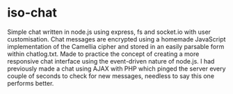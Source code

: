 # iso-chat
Simple chat written in node.js using express, fs and socket.io with user customisation. Chat messages are encrypted using a homemade JavaScript implementation of the Camellia cipher and stored in an easily parsable form within chatlog.txt. Made to practice the concept of creating a more responsive chat interface using the event-driven nature of node.js. I had previously made a chat using AJAX with PHP which pinged the server every couple of seconds to check for new messages, needless to say this one performs better.